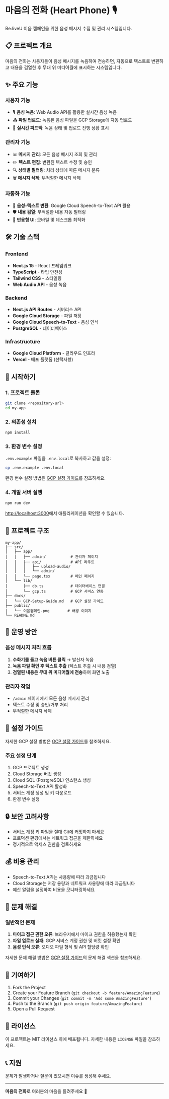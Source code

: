 # 마음의 전화 (Heart Phone) 🎙️

Be:liveU 이음 캠페인을 위한 음성 메시지 수집 및 관리 시스템입니다.

## 📋 프로젝트 개요

마음의 전화는 사용자들이 음성 메시지를 녹음하여 전송하면, 자동으로 텍스트로 변환하고 내용을 검열한 후 무대 위 미디어월에 표시하는 시스템입니다.

## ✨ 주요 기능

### 사용자 기능
- 🎙️ **음성 녹음**: Web Audio API를 활용한 실시간 음성 녹음
- 📤 **파일 업로드**: 녹음된 음성 파일을 GCP Storage에 자동 업로드
- 🔄 **실시간 피드백**: 녹음 상태 및 업로드 진행 상황 표시

### 관리자 기능
- 📊 **메시지 관리**: 모든 음성 메시지 조회 및 관리
- ✏️ **텍스트 편집**: 변환된 텍스트 수정 및 승인
- 🔍 **상태별 필터링**: 처리 상태에 따른 메시지 분류
- 🗑️ **메시지 삭제**: 부적절한 메시지 삭제

### 자동화 기능
- 🎯 **음성-텍스트 변환**: Google Cloud Speech-to-Text API 활용
- 🛡️ **내용 검열**: 부적절한 내용 자동 필터링
- 📱 **반응형 UI**: 모바일 및 데스크톱 최적화

## 🛠️ 기술 스택

### Frontend
- **Next.js 15** - React 프레임워크
- **TypeScript** - 타입 안전성
- **Tailwind CSS** - 스타일링
- **Web Audio API** - 음성 녹음

### Backend
- **Next.js API Routes** - 서버리스 API
- **Google Cloud Storage** - 파일 저장
- **Google Cloud Speech-to-Text** - 음성 인식
- **PostgreSQL** - 데이터베이스

### Infrastructure
- **Google Cloud Platform** - 클라우드 인프라
- **Vercel** - 배포 플랫폼 (선택사항)

## 🚀 시작하기

### 1. 프로젝트 클론
```bash
git clone <repository-url>
cd my-app
```

### 2. 의존성 설치
```bash
npm install
```

### 3. 환경 변수 설정
`.env.example` 파일을 `.env.local`로 복사하고 값을 설정:

```bash
cp .env.example .env.local
```

환경 변수 설정 방법은 [GCP 설정 가이드](./docs/GCP-Setup-Guide.md)를 참조하세요.

### 4. 개발 서버 실행
```bash
npm run dev
```

[http://localhost:3000](http://localhost:3000)에서 애플리케이션을 확인할 수 있습니다.

## 📁 프로젝트 구조

```
my-app/
├── src/
│   ├── app/
│   │   ├── admin/           # 관리자 페이지
│   │   ├── api/             # API 라우트
│   │   │   ├── upload-audio/
│   │   │   └── admin/
│   │   └── page.tsx         # 메인 페이지
│   └── lib/
│       ├── db.ts            # 데이터베이스 연결
│       └── gcp.ts           # GCP 서비스 연동
├── docs/
│   └── GCP-Setup-Guide.md   # GCP 설정 가이드
├── public/
│   └── 이음캠페인.png        # 배경 이미지
└── README.md
```

## 🔧 운영 방안

### 음성 메시지 처리 흐름
1. **수화기를 들고 녹음 버튼 클릭** → 발신자 녹음
2. **녹음 파일 확인 후 텍스트 추출** (텍스트 추출 시 내용 검열)
3. **검열된 내용은 무대 위 미디어월에 전송**하여 화면 노출

### 관리자 작업
- `/admin` 페이지에서 모든 음성 메시지 관리
- 텍스트 수정 및 승인/거부 처리
- 부적절한 메시지 삭제

## 📖 설정 가이드

자세한 GCP 설정 방법은 [GCP 설정 가이드](./docs/GCP-Setup-Guide.md)를 참조하세요.

### 주요 설정 단계
1. GCP 프로젝트 생성
2. Cloud Storage 버킷 생성
3. Cloud SQL (PostgreSQL) 인스턴스 생성
4. Speech-to-Text API 활성화
5. 서비스 계정 생성 및 키 다운로드
6. 환경 변수 설정

## 🔒 보안 고려사항

- 서비스 계정 키 파일을 절대 Git에 커밋하지 마세요
- 프로덕션 환경에서는 네트워크 접근을 제한하세요
- 정기적으로 액세스 권한을 검토하세요

## 💰 비용 관리

- Speech-to-Text API는 사용량에 따라 과금됩니다
- Cloud Storage는 저장 용량과 네트워크 사용량에 따라 과금됩니다
- 예산 알림을 설정하여 비용을 모니터링하세요

## 🐛 문제 해결

### 일반적인 문제
1. **마이크 접근 권한 오류**: 브라우저에서 마이크 권한을 허용했는지 확인
2. **파일 업로드 실패**: GCP 서비스 계정 권한 및 버킷 설정 확인
3. **음성 인식 오류**: 오디오 파일 형식 및 API 할당량 확인

자세한 문제 해결 방법은 [GCP 설정 가이드](./docs/GCP-Setup-Guide.md)의 문제 해결 섹션을 참조하세요.

## 🤝 기여하기

1. Fork the Project
2. Create your Feature Branch (`git checkout -b feature/AmazingFeature`)
3. Commit your Changes (`git commit -m 'Add some AmazingFeature'`)
4. Push to the Branch (`git push origin feature/AmazingFeature`)
5. Open a Pull Request

## 📄 라이선스

이 프로젝트는 MIT 라이선스 하에 배포됩니다. 자세한 내용은 `LICENSE` 파일을 참조하세요.

## 📞 지원

문제가 발생하거나 질문이 있으시면 이슈를 생성해 주세요.

---

**마음의 전화**로 여러분의 마음을 들려주세요 💝
